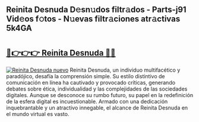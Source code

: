 ## Reinita Desnuda D𝚎sn𝚞dos filtr𝚊dos - Parts-j91 Vid𝚎os f𝚘tos - N𝚞evas filtr𝚊ciones atr𝚊ctivas 5k4GA

# <h2><a href="http://mbbyuhc.tromn.icu/?c=Reinita+Desnuda">🔗👉👉👉 Reinita Desnuda 🔗🔗</a></h2>

[![Reinita Desnuda nuevo](https://i.imgur.com/pEAQMta.gif)](http://mbbyuhc.tromn.icu/?c=Reinita+Desnuda)
Reinita Desnuda, un individuo multifacético y paradójico, desafía la comprensión simple. Su estilo distintivo de comunicación en línea ha cautivado y provocado críticas, generando debates sobre ética, individualidad y las complejidades de las sociedades digitales. Aunque se desconoce su rumbo futuro, su papel en la redefinición de la esfera digital es incuestionable. Armado con una dedicación inquebrantable y un atractivo innegable, el alcance de Reinita Desnuda en el mundo virtual es vasto.
